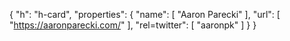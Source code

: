 {
  "h": "h-card",
  "properties": {
    "name": [
      "Aaron Parecki"
    ],
    "url": [
      "https://aaronparecki.com/"
    ],
    "rel=twitter": [
      "aaronpk"
    ]
  }
}
